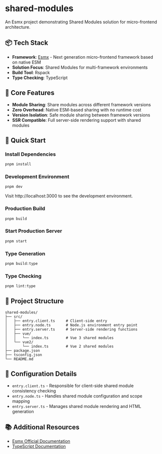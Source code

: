 # shared-modules

An Esmx project demonstrating Shared Modules solution for micro-frontend architecture.

## 📦 Tech Stack

- **Framework**: [Esmx](https://esmnext.com) - Next generation micro-frontend framework based on native ESM
- **Solution Focus**: Shared Modules for multi-framework environments
- **Build Tool**: Rspack
- **Type Checking**: TypeScript

## 🎯 Core Features

- **Module Sharing**: Share modules across different framework versions
- **Zero Overhead**: Native ESM-based sharing with no runtime cost
- **Version Isolation**: Safe module sharing between framework versions
- **SSR Compatible**: Full server-side rendering support with shared modules

## 🚀 Quick Start

### Install Dependencies

```bash
pnpm install
```

### Development Environment

```bash
pnpm dev
```

Visit http://localhost:3000 to see the development environment.

### Production Build

```bash
pnpm build
```

### Start Production Server

```bash
pnpm start
```

### Type Generation

```bash
pnpm build:type
```

### Type Checking

```bash
pnpm lint:type
```

## 📁 Project Structure

```
shared-modules/
├── src/
│   ├── entry.client.ts     # Client-side entry
│   ├── entry.node.ts       # Node.js environment entry point
│   ├── entry.server.ts     # Server-side rendering functions
│   ├── vue/
│   │   └── index.ts        # Vue 3 shared modules
│   └── vue2/
│       └── index.ts        # Vue 2 shared modules
├── package.json
├── tsconfig.json
└── README.md
```

## 🔧 Configuration Details

- `entry.client.ts` - Responsible for client-side shared module consistency checking
- `entry.node.ts` - Handles shared module configuration and scope mapping
- `entry.server.ts` - Manages shared module rendering and HTML generation

## 📚 Additional Resources

- [Esmx Official Documentation](https://esmnext.com)
- [TypeScript Documentation](https://www.typescriptlang.org)
